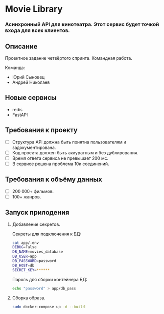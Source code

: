 # Movie Library

### Асинхронный API для кинотеатра. Этот сервис будет точкой входа для всех клиентов.

## Описание

Проектное задание четвёртого спринта. Командная работа.

Команда:
 - Юрий Сыновец
 - Андрей Николаев

## Новые сервисы
 - redis
 - FastAPI

## Требования к проекту
- [ ] Структура API должна быть понятна пользователям и задокументирована.
- [ ] Код проекта должен быть аккуратным и без дублирования.
- [ ] Время ответа сервиса не превышает 200 мс.
- [ ] В сервисе решена проблема 10к соединений.

## Требования к объёму данных
- [ ] 200 000+ фильмов.
- [ ] 100+ жанров.

## Запуск прилодения

1. Добавление секретов.

    Секреты для подключения к БД:
    ```bash
    cat app/.env
    DEBUG=False
    DB_NAME=movies_database
    DB_USER=app
    DB_PASSWORD=password
    DB_HOST=db
    SECRET_KEY=******
    ```
    Пароль для сборки контейнера БД:
    ```bash
    echo "password" > app/db_pass
    ```

2. Сборка образа.
    ```bash
    sudo docker-compose up -d --build
    ```
